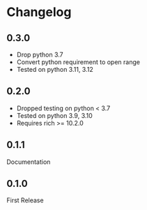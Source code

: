 # Changelog

## 0.3.0

* Drop python 3.7
* Convert python requirement to open range
* Tested on python 3.11, 3.12

## 0.2.0

* Dropped testing on python < 3.7
* Tested on python 3.9, 3.10
* Requires rich >= 10.2.0

## 0.1.1

Documentation

## 0.1.0

First Release
